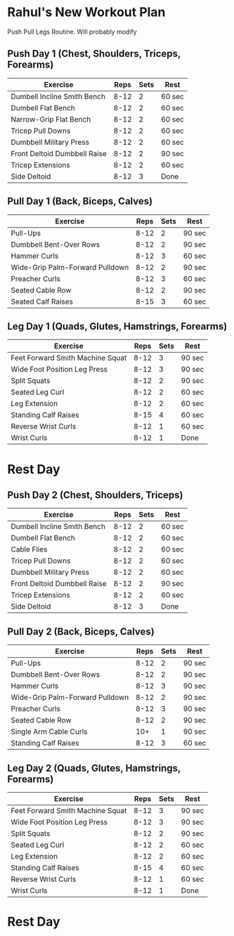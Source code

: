 # Rahul's New Workout Plan

Push Pull Legs Routine. Will probably modify

## Push Day 1 (Chest, Shoulders, Triceps, Forearms)

| Exercise                         | Reps              | Sets               | Rest   |
| -------------------------------- | ----------------- | ------------------ | ------ |
| Dumbell Incline Smith Bench      | 8-12              | 2                  | 60 sec |
| Dumbell Flat Bench               | 8-12              | 2                  | 60 sec 
| Narrow-Grip Flat Bench           | 8-12              | 2                  | 60 sec |
| Tricep Pull Downs      		   | 8-12              | 2                  | 60 sec |
| Dumbbell Military Press          | 8-12              | 2                  | 60 sec |
| Front Deltoid Dumbbell Raise     | 8-12              | 2                  | 90 sec |
| Tricep Extensions                | 8-12              | 2                  | 60 sec |
| Side Deltoid                     | 8-12              | 3                  | Done   |


## Pull Day 1 (Back, Biceps, Calves)

| Exercise                           | Reps        | Sets               | Rest   |
| ---------------------------------- | ----------- | ------------------ | ------ |
| Pull-Ups                           | 8-12        | 2                  | 90 sec |
| Dumbbell Bent-Over Rows            | 8-12        | 2                  | 90 sec |
| Hammer Curls			             | 8-12        | 3                  | 60 sec |
| Wide-Grip Palm-Forward Pulldown    | 8-12        | 2                  | 90 sec |
| Preacher Curls		             | 8-12        | 3                  | 60 sec |
| Seated Cable Row                   | 8-12        | 2                  | 90 sec |
| Seated Calf Raises                 | 8-15        | 3                  | 60 sec |


## Leg Day 1 (Quads, Glutes, Hamstrings, Forearms)

| Exercise                         | Reps              | Sets               | Rest   |
| -------------------------------- | ----------------- | ------------------ | ------ |
| Feet Forward Smith Machine Squat | 8-12              | 3                  | 90 sec |
| Wide Foot Position Leg Press     | 8-12              | 3                  | 90 sec |
| Split Squats                     | 8-12              | 2 | 90 sec |
| Seated Leg Curl                  | 8-12              | 2                  | 60 sec |
| Leg Extension                    | 8-12              | 2                  | 60 sec |
| Standing Calf Raises             | 8-15              | 4                  | 60 sec |
| Reverse Wrist Curls              | 8-12              | 1                  | 60 sec |
| Wrist Curls                      | 8-12              | 1                  | Done   |


# Rest Day

## Push Day 2 (Chest, Shoulders, Triceps)

| Exercise                         | Reps              | Sets               | Rest   |
| -------------------------------- | ----------------- | ------------------ | ------ |
| Dumbell Incline Smith Bench      | 8-12              | 2                  | 60 sec |
| Dumbell Flat Bench               | 8-12              | 2                  | 60 sec 
| Cable Flies                      | 8-12              | 2                  | 60 sec |
| Tricep Pull Downs                | 8-12              | 2                  | 60 sec |
| Dumbbell Military Press          | 8-12              | 2                  | 60 sec |
| Front Deltoid Dumbbell Raise     | 8-12              | 2                  | 90 sec |
| Tricep Extensions                | 8-12              | 2                  | 60 sec |
| Side Deltoid                     | 8-12              | 3           | Done   |


## Pull Day 2 (Back, Biceps, Calves)

| Exercise                           | Reps        | Sets               | Rest   |
| ---------------------------------- | ----------- | ------------------ | ------ |
| Pull-Ups                           | 8-12        | 2                  | 90 sec |
| Dumbbell Bent-Over Rows            | 8-12        | 2                  | 90 sec |
| Hammer Curls			             | 8-12        | 3                  | 90 sec |
| Wide-Grip Palm-Forward Pulldown    | 8-12        | 2                  | 90 sec |
| Preacher Curls		             | 8-12        | 3                  | 90 sec |
| Seated Cable Row                   | 8-12        | 2                  | 90 sec |
| Single Arm Cable Curls             | 10+         | 1                  | 90 sec |
| Standing Calf Raises               | 8-12        | 3                  | 60 sec |


## Leg Day 2 (Quads, Glutes, Hamstrings, Forearms)

| Exercise                         | Reps              | Sets               | Rest   |
| -------------------------------- | ----------------- | ------------------ | ------ |
| Feet Forward Smith Machine Squat | 8-12              | 3                  | 90 sec |
| Wide Foot Position Leg Press     | 8-12              | 3                  | 90 sec |
| Split Squats                     | 8-12              | 2 | 90 sec |
| Seated Leg Curl                  | 8-12              | 2                  | 60 sec |
| Leg Extension                    | 8-12              | 2                  | 60 sec |
| Standing Calf Raises             | 8-15              | 4                  | 60 sec |
| Reverse Wrist Curls              | 8-12              | 1                  | 60 sec |
| Wrist Curls                      | 8-12              | 1                  | Done   |

# Rest Day
